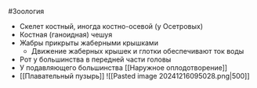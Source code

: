 #Зоология 
- Скелет костный, иногда костно-осевой (у Осетровых)
- Костная (ганоидная) чешуя 
- Жабры прикрыты жаберными крышками
	- Движение жаберных крышек и глотки обеспечивают ток воды
- Рот у большинства в передней части головы 
- У подавляющего большинства [[Наружное оплодотворение]]
- [[Плавательный пузырь]]
![[Pasted image 20241216095028.png|500]]